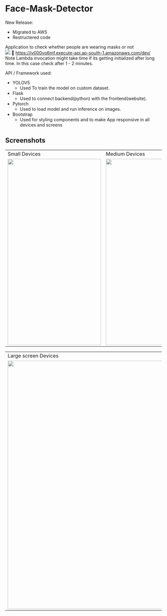 # Face-Mask-Detector

New Release:

-   Migrated to AWS
-   Restructered code

Application to check whether people are wearing masks or not
<br> <img src="https://img.shields.io/badge/LIVE-<GREEN>"> :link: https://iv000vo6mf.execute-api.ap-south-1.amazonaws.com/dev/
<br> Note Lambda invocation might take time if its getting initialized after long time. In this case check after 1 - 2 minutes.

API / Framework used:

-   YOLOV5
    -   Used To train the model on custom dataset.
-   Flask
    -   Used to connect backend(python) with the frontend(website).
-   Pytorch
    -   Used to load model and run inference on images.
-   Bootstrap
    -   Used for styling components and to make App responsive in all devices and screens

## Screenshots

<table>
  <tr>
    <td>Small Devices</td>
    <td>Medium Devices</td>
  </tr>
  <tr>
    <td><img src="https://user-images.githubusercontent.com/61086004/124267968-8fbb0180-db56-11eb-9139-7d0f6862a474.png" width=300 height=600></td>
    <td><img src="https://user-images.githubusercontent.com/61086004/124268287-f04a3e80-db56-11eb-9692-0314c68dfbda.png" width=600 height=600></td>
  </tr>
 </table>
 
<table>
  <tr>
    <td>Large screen Devices</td>
  </tr>
  <tr>
    <td><img src="https://user-images.githubusercontent.com/61086004/124265751-cba09780-db53-11eb-9610-857eb46643af.png" height=800 width=928></td>
  </tr>
</table>
